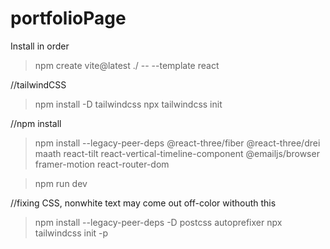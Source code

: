 # portfolioPage

Install in order

> npm create vite@latest ./ -- --template react

//tailwindCSS
>npm install -D tailwindcss
>npx tailwindcss init

//npm install
> npm install --legacy-peer-deps @react-three/fiber @react-three/drei maath react-tilt react-vertical-timeline-component @emailjs/browser framer-motion react-router-dom

> npm run dev

//fixing CSS, nonwhite text may come out off-color withouth this
> npm install --legacy-peer-deps -D postcss autoprefixer
> npx tailwindcss init -p


